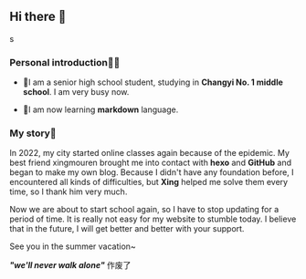 ## Hi there 👋
s
### Personal introduction🙆‍♂️

- 🏫I am a senior high school student, studying in **Changyi No. 1 middle school**. I am very busy now.

- 📕I am now learning **markdown** language.

### My story📜

In 2022, my city started online classes again because of the epidemic. My best friend xingmouren brought me into contact with **hexo** and **GitHub** and began to make my own blog. Because I didn't have any foundation before, I encountered all kinds of difficulties, but **Xing** helped me solve them every time, so I thank him very much.

Now we are about to start school again, so I have to stop updating for a period of time. It is really not easy for my website to stumble today. I believe that in the future, I will get better and better with your support.

See you in the summer vacation~

***"we'll never walk alone"***
作废了
